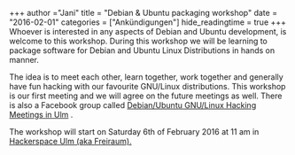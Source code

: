 +++
author ="Jani"
title = "Debian & Ubuntu packaging workshop"
date = "2016-02-01"
categories = ["Ankündigungen"]
hide_readingtime = true
+++
Whoever is interested in any aspects of Debian and Ubuntu development, is welcome to this workshop. During this workshop we will be learning to package software for Debian and Ubuntu Linux Distributions in hands on manner.

The idea is to meet each other, learn together, work together and generally have fun hacking with our favourite GNU/Linux distributions. This workshop is our first meeting and we will agree on the future meetings as well. There is also a Facebook group called [Debian/Ubuntu GNU/Linux Hacking Meetings in Ulm](https://www.facebook.com/groups/1551713658479995/ ) .

The workshop will start on Saturday 6th of February 2016 at 11 am in [Hackerspace Ulm (aka Freiraum).](/contact)
